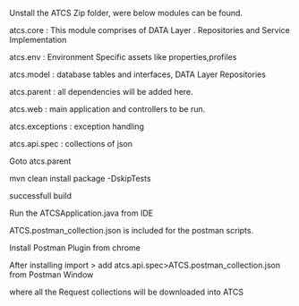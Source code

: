 

Unstall the ATCS Zip folder, were below  modules can be found.

atcs.core : This module comprises of DATA Layer .
			Repositories  and Service Implementation
			
atcs.env :	Environment Specific assets like properties,profiles 	

atcs.model : database tables and interfaces, DATA Layer
			Repositories

atcs.parent : all dependencies will be added here.

atcs.web  : main application and controllers to be run.

atcs.exceptions : exception handling 

atcs.api.spec  : collections of json 

Goto atcs.parent

mvn clean install package -DskipTests

successfull build

Run the ATCSApplication.java from IDE


ATCS.postman_collection.json is included for the postman scripts.

Install Postman Plugin from chrome

After installing import > add atcs.api.spec>ATCS.postman_collection.json from Postman Window

where all the Request  collections will be downloaded into ATCS 
